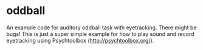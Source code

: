 # oddball
An example code for auditory oddball task with eyetracking.
There might be bugs! This is just a super simple example for how to play sound and record eyetracking using Psychtoolbox (http://psychtoolbox.org/).
